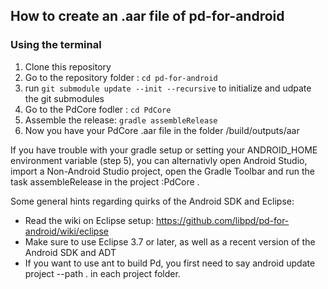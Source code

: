## How to create an .aar file of pd-for-android

### Using the terminal

1. Clone this repository
2. Go to the repository folder : `cd pd-for-android`
3. run `git submodule update --init --recursive` to initialize and udpate the git submodules
4. Go to the PdCore fodler : `cd PdCore`
5. Assemble the release: `gradle assembleRelease`
6. Now you have your PdCore .aar file in the folder /build/outputs/aar

If you have trouble with your gradle setup or setting your ANDROID_HOME environment variable (step 5), you can alternativly open Android Studio, import a Non-Android Studio project, open the Gradle Toolbar and run the task assembleRelease in the project :PdCore .

Some general hints regarding quirks of the Android SDK and Eclipse:

 * Read the wiki on Eclipse setup:
     https://github.com/libpd/pd-for-android/wiki/eclipse
 * Make sure to use Eclipse 3.7 or later, as well as a recent version of the
   Android SDK and ADT
 * If you want to use ant to build Pd, you first need to say
     android update project --path .
   in each project folder.

